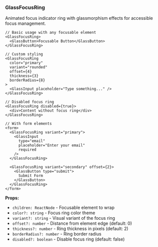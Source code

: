 ### GlassFocusRing

Animated focus indicator ring with glassmorphism effects for accessible focus management.

```tsx
// Basic usage with any focusable element
<GlassFocusRing>
  <GlassButton>Focusable Button</GlassButton>
</GlassFocusRing>

// Custom styling
<GlassFocusRing
  color="primary"
  variant="rounded"
  offset={4}
  thickness={3}
  borderRadius={8}
>
  <GlassInput placeholder="Type something..." />
</GlassFocusRing>

// Disabled focus ring
<GlassFocusRing disabled={true}>
  <div>Content without focus ring</div>
</GlassFocusRing>

// With form elements
<form>
  <GlassFocusRing variant="primary">
    <GlassInput
      type="email"
      placeholder="Enter your email"
      required
    />
  </GlassFocusRing>

  <GlassFocusRing variant="secondary" offset={2}>
    <GlassButton type="submit">
      Submit Form
    </GlassButton>
  </GlassFocusRing>
</form>
```

**Props:**
- `children: ReactNode` - Focusable element to wrap
- `color?: string` - Focus ring color theme
- `variant?: string` - Visual variant of the focus ring
- `offset?: number` - Distance from element edge (default: 0)
- `thickness?: number` - Ring thickness in pixels (default: 2)
- `borderRadius?: number` - Ring border radius
- `disabled?: boolean` - Disable focus ring (default: false)
